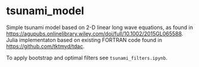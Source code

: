 # tsunami_model

Simple tsunami model based on 2-D linear long wave equations, as found in https://agupubs.onlinelibrary.wiley.com/doi/full/10.1002/2015GL065588. Julia implementaton based on existing FORTRAN code found in https://github.com/tktmyd/tdac. 

To apply bootstrap and optimal filters see `tsunami_filters.ipynb`.